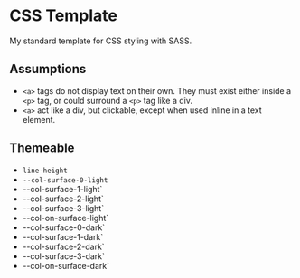 # CSS Template

My standard template for CSS styling with SASS.

## Assumptions

- `<a>` tags do not display text on their own. They must exist either inside a
  `<p>` tag, or could surround a `<p>` tag like a div.
- `<a>` act like a div, but clickable, except when used inline in a text
  element.

## Themeable

- `line-height`
- `--col-surface-0-light`
- --col-surface-1-light`
- --col-surface-2-light`
- --col-surface-3-light`
- --col-on-surface-light`
- --col-surface-0-dark`
- --col-surface-1-dark`
- --col-surface-2-dark`
- --col-surface-3-dark`
- --col-on-surface-dark`
